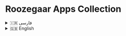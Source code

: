 # Roozegaar Apps Collection

<details>
<summary>🇮🇷 فارسی</summary>

## توضیحات کلی
این مجموعه شامل چندین اپلیکیشن کاربردی و با کیفیت است که توسط **مهدی دیمیادی** توسعه داده شده‌اند.  
تمام اپلیکیشن‌ها با تمرکز بر **تجربه کاربری عالی، امنیت، همگام‌سازی، و ظاهر قابل شخصی‌سازی** ساخته شده‌اند.

## ویژگی‌ها
- امنیت بالا و محافظت کامل از داده‌ها  
- همگام‌سازی آسان بین دستگاه‌ها  
- قالب‌ها و تم‌ها برای شخصی‌سازی ظاهر برنامه  
- عملکرد و سرعت بهینه  
- قابلیت شخصی‌سازی گسترده  

## فایل‌ها
- HTML, CSS, JS برای وب  
- JSON برای داده‌ها و ترجمه‌ها  
- کامنت کپی‌رایت برای همه فایل‌ها

## نصب و اجرا
1. فایل‌ها را دانلود کنید یا از گیت‌هاب کلون بگیرید.  
2. با مرورگر وب فایل `index.html` را باز کنید یا از سرور محلی استفاده کنید.  
3. زبان و تم برنامه قابل تغییر هستند و تنظیمات ذخیره می‌شوند.

## تشکر
تشکر ویژه از توسعه‌دهندگان برنامه **Brackets** در ویندوز و **Acode** در اندروید برای کمک به توسعه و ویرایش این پروژه دارم.

</details>

<details>
<summary>🇬🇧 English</summary>

## Overview
This collection contains multiple practical and high-quality applications developed by **Mehdi Dimyadi**.  
All apps are built with a focus on **excellent user experience, security, synchronization, and customizable UI**.

## Features
- High security and full data protection  
- Easy synchronization across devices  
- Themes & templates for customizing app appearance  
- Optimized performance and speed  
- Extensive customizability  

## Files
- HTML, CSS, JS for web  
- JSON for data and translations  
- Copyright comments for all files

## Installation & Usage
1. Download the files or clone from GitHub.  
2. Open `index.html` in a web browser or use a local server.  
3. Language and theme settings are configurable and saved.

## Thanks
Special thanks to the developers of **Brackets** on Windows and **Acode** on Android for assisting in developing and editing this project.

</details>

